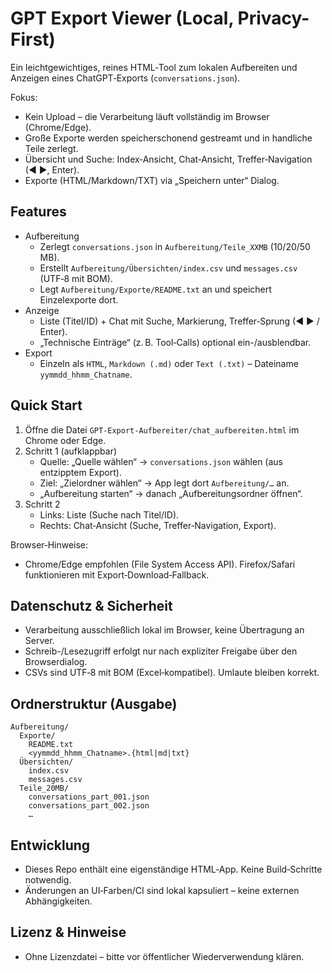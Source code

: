 # GPT Export Viewer (Local, Privacy-First)

Ein leichtgewichtiges, reines HTML‑Tool zum lokalen Aufbereiten und Anzeigen eines ChatGPT‑Exports (`conversations.json`).

Fokus:

- Kein Upload – die Verarbeitung läuft vollständig im Browser (Chrome/Edge).
- Große Exporte werden speicherschonend gestreamt und in handliche Teile zerlegt.
- Übersicht und Suche: Index‑Ansicht, Chat‑Ansicht, Treffer‑Navigation (◀ ▶, Enter).
- Exporte (HTML/Markdown/TXT) via „Speichern unter“ Dialog.

## Features

- Aufbereitung
  - Zerlegt `conversations.json` in `Aufbereitung/Teile_XXMB` (10/20/50 MB).
  - Erstellt `Aufbereitung/Übersichten/index.csv` und `messages.csv` (UTF‑8 mit BOM).
  - Legt `Aufbereitung/Exporte/README.txt` an und speichert Einzelexporte dort.
- Anzeige
  - Liste (Titel/ID) + Chat mit Suche, Markierung, Treffer‑Sprung (◀ ▶ / Enter).
  - „Technische Einträge“ (z. B. Tool‑Calls) optional ein-/ausblendbar.
- Export
  - Einzeln als `HTML`, `Markdown (.md)` oder `Text (.txt)` – Dateiname `yymmdd_hhmm_Chatname`.

## Quick Start

1) Öffne die Datei `GPT-Export-Aufbereiter/chat_aufbereiten.html` im Chrome oder Edge.
2) Schritt 1 (aufklappbar)
   - Quelle: „Quelle wählen“ → `conversations.json` wählen (aus entzipptem Export).
   - Ziel: „Zielordner wählen“ → App legt dort `Aufbereitung/…` an.
   - „Aufbereitung starten“ → danach „Aufbereitungsordner öffnen“.
3) Schritt 2
   - Links: Liste (Suche nach Titel/ID).
   - Rechts: Chat‑Ansicht (Suche, Treffer‑Navigation, Export).

Browser‑Hinweise:

- Chrome/Edge empfohlen (File System Access API). Firefox/Safari funktionieren mit Export‑Download‑Fallback.

## Datenschutz & Sicherheit

- Verarbeitung ausschließlich lokal im Browser, keine Übertragung an Server.
- Schreib-/Lesezugriff erfolgt nur nach expliziter Freigabe über den Browserdialog.
- CSVs sind UTF‑8 mit BOM (Excel‑kompatibel). Umlaute bleiben korrekt.

## Ordnerstruktur (Ausgabe)

```
Aufbereitung/
  Exporte/
    README.txt
    <yymmdd_hhmm_Chatname>.{html|md|txt}
  Übersichten/
    index.csv
    messages.csv
  Teile_20MB/
    conversations_part_001.json
    conversations_part_002.json
    …
```

## Entwicklung

- Dieses Repo enthält eine eigenständige HTML‑App. Keine Build‑Schritte notwendig.
- Änderungen an UI‑Farben/CI sind lokal kapsuliert – keine externen Abhängigkeiten.

## Lizenz & Hinweise

- Ohne Lizenzdatei – bitte vor öffentlicher Wiederverwendung klären.


